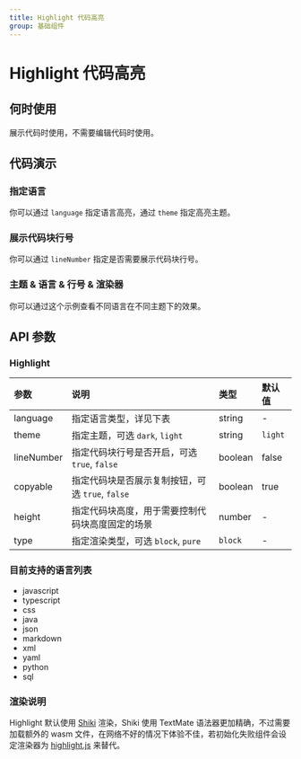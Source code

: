 ```yaml
---
title: Highlight 代码高亮
group: 基础组件
---
```


# Highlight 代码高亮

## 何时使用

展示代码时使用，不需要编辑代码时使用。

## 代码演示

### 指定语言

你可以通过 `language` 指定语言高亮，通过 `theme` 指定高亮主题。

<code src="./demos/basic.tsx" ></code>

### 展示代码块行号

你可以通过 `lineNumber` 指定是否需要展示代码块行号。

<code src="./demos/lineNumber.tsx" ></code>

### 主题 & 语言 & 行号 & 渲染器

你可以通过这个示例查看不同语言在不同主题下的效果。

<code src="./demos/theme.tsx" ></code>

## API 参数

### Highlight

| 参数       | 说明                                             | 类型    | 默认值  |
| :--------- | :----------------------------------------------- | :------ | :------ |
| language   | 指定语言类型，详见下表                           | string  | -       |
| theme      | 指定主题，可选 `dark`, `light`                   | string  | `light` |
| lineNumber | 指定代码块行号是否开启，可选 `true`, `false`     | boolean | false   |
| copyable   | 指定代码块是否展示复制按钮，可选 `true`, `false` | boolean | true    |
| height     | 指定代码块高度，用于需要控制代码块高度固定的场景 | number  | -       |
| type       | 指定渲染类型，可选 `block`, `pure`               | `block` | -       |

### 目前支持的语言列表

- javascript
- typescript
- css
- java
- json
- markdown
- xml
- yaml
- python
- sql

### 渲染说明

Highlight 默认使用 [Shiki](https://github.com/shikijs/shiki) 渲染，Shiki 使用 TextMate 语法器更加精确，不过需要加载额外的 wasm 文件，在网络不好的情况下体验不佳，若初始化失败组件会设定渲染器为 [highlight.js](https://highlightjs.org/) 来替代。
